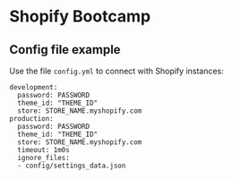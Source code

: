 # Shopify Bootcamp

## Config file example

Use the file `config.yml` to connect with Shopify instances:

```
development:
  password: PASSWORD
  theme_id: "THEME_ID"
  store: STORE_NAME.myshopify.com
production:
  password: PASSWORD
  theme_id: "THEME_ID"
  store: STORE_NAME.myshopify.com
  timeout: 1m0s
  ignore_files:
  - config/settings_data.json
```

